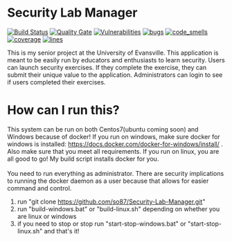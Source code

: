 # Security Lab Manager
[![Build Status](https://jenkins.owens-netsec.com/buildStatus/icon?job=Continuous-Integration-CTF)](https://jenkins.owens-netsec.com/job/Continuous-Integration-CTF/) 
[![Quality Gate](https://sonarqube.owens-netsec.com/api/badges/gate?key=ctfscoreboard)](https://sonarqube.owens-netsec.com/dashboard/index/ctfscoreboard/)
[![Vulnerabilities](https://sonarqube.owens-netsec.com/api/badges/measure?key=ctfscoreboard&metric=vulnerabilities)](https://sonarqube.owens-netsec.com/dashboard/index/ctfscoreboard)
[![bugs](https://sonarqube.owens-netsec.com/api/badges/measure?key=ctfscoreboard&metric=bugs)](https://sonarqube.owens-netsec.com/dashboard/index/ctfscoreboard)
[![code_smells](https://sonarqube.owens-netsec.com/api/badges/measure?key=ctfscoreboard&metric=code_smells)](https://sonarqube.owens-netsec.com/dashboard/index/ctfscoreboard)
[![coverage](https://sonarqube.owens-netsec.com/api/badges/measure?key=ctfscoreboard&metric=coverage)](https://sonarqube.owens-netsec.com/dashboard/index/ctfscoreboard)
[![lines](https://sonarqube.owens-netsec.com/api/badges/measure?key=ctfscoreboard&metric=lines)](https://sonarqube.owens-netsec.com/dashboard/index/ctfscoreboard)


This is my senior project at the University of Evansville.  This application is meant to be easily run by educators and enthusiasts to learn security.  Users can launch security exercises.  If they complete the exercise, they can submit their unique value to the application.  Administrators can login to see if users completed their exercises.

# How can I run this?
This system can be run on both Centos7(ubuntu coming soon) and Windows because of docker!  If you run on windows, make sure docker for windows is installed: https://docs.docker.com/docker-for-windows/install/ . Also make sure that you meet all requirements.  If you run on linux, you are all good to go!  My build script installs docker for you.
</br>
</br>
You need to run everything as administrator.  There are security implications to running the docker daemon as a user because that allows for easier command and control. 
</br>
1. run "git clone https://github.com/so87/Security-Lab-Manager.git"
2. run "build-windows.bat" or "build-linux.sh" depending on whether you are linux or windows
3. if you need to stop or stop run "start-stop-windows.bat" or "start-stop-linux.sh" and that's it!

